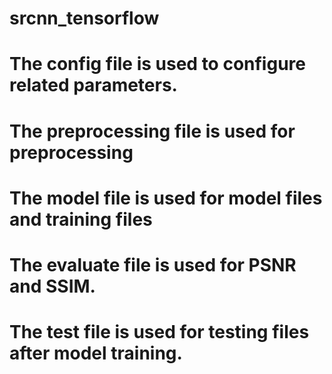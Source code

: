 # srcnn_tensorflow
# The config file is used to configure related parameters. 
# The preprocessing file is used for preprocessing
# The model file is used for model files and training files
# The evaluate file is used for PSNR and SSIM.
# The test file is used for testing files after model training. 
